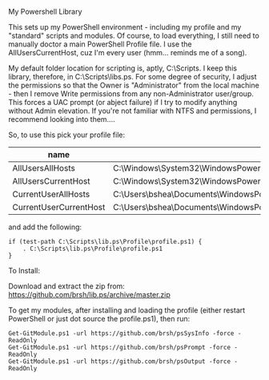 My Powershell Library

This sets up my PowerShell environment - including my profile and my "standard" scripts and modules. Of course, to load everything, I still need to manually doctor a main PowerShell Profile file. I use the AllUsersCurrentHost, cuz I'm every user (hmm... reminds me of a song). 

My default folder location for scripting is, aptly, C:\Scripts. I keep this library, therefore, in C:\Scripts\libs.ps. For some degree of security, I adjust the permissions so that the Owner is "Administrator" from the local machine - then I remove Write permissions from any non-Administrator user/group. This forces a UAC prompt (or abject failure) if I try to modify anything without Admin elevation. If you're not familiar with NTFS and permissions, I recommend looking into them....

So, to use this pick your profile file:

name                   | path
----                   | ----
AllUsersAllHosts       | C:\Windows\System32\WindowsPowerShell\v1.0\profile.ps1
AllUsersCurrentHost    | C:\Windows\System32\WindowsPowerShell\v1.0\Microsoft.PowerShell_profile.ps1
CurrentUserAllHosts    | C:\Users\bshea\Documents\WindowsPowerShell\profile.ps1
CurrentUserCurrentHost | C:\Users\bshea\Documents\WindowsPowerShell\Microsoft.PowerShell_profile.ps1

and add the following:

```
if (test-path C:\Scripts\lib.ps\Profile\profile.ps1) {
    . C:\Scripts\lib.ps\Profile\profile.ps1
}
```

To Install:

Download and extract the zip from: https://github.com/brsh/lib.ps/archive/master.zip

To get my modules, after installing and loading the profile (either restart PowerShell or just dot source the profile.ps1), then run:

```
Get-GitModule.ps1 -url https://github.com/brsh/psSysInfo -force -ReadOnly
Get-GitModule.ps1 -url https://github.com/brsh/psPrompt -force -ReadOnly
Get-GitModule.ps1 -url https://github.com/brsh/psOutput -force -ReadOnly
```




